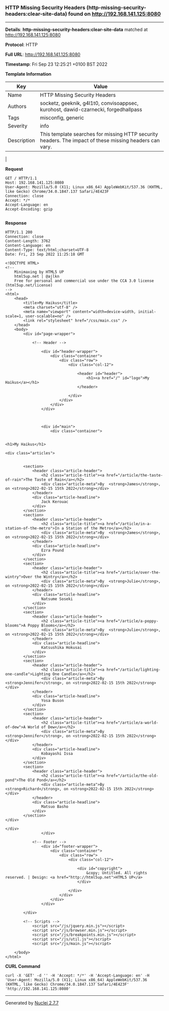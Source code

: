### HTTP Missing Security Headers (http-missing-security-headers:clear-site-data) found on http://192.168.141.125:8080
---
**Details**: **http-missing-security-headers:clear-site-data**  matched at http://192.168.141.125:8080

**Protocol**: HTTP

**Full URL**: http://192.168.141.125:8080

**Timestamp**: Fri Sep 23 12:25:21 +0100 BST 2022

**Template Information**

| Key | Value |
|---|---|
| Name | HTTP Missing Security Headers |
| Authors | socketz, geeknik, g4l1t0, convisoappsec, kurohost, dawid-czarnecki, forgedhallpass |
| Tags | misconfig, generic |
| Severity | info |
| Description | This template searches for missing HTTP security headers. The impact of these missing headers can vary.
 |

**Request**
```http
GET / HTTP/1.1
Host: 192.168.141.125:8080
User-Agent: Mozilla/5.0 (X11; Linux x86_64) AppleWebKit/537.36 (KHTML, like Gecko) Chrome/34.0.1847.137 Safari/4E423F
Connection: close
Accept: */*
Accept-Language: en
Accept-Encoding: gzip


```

**Response**
```http
HTTP/1.1 200 
Connection: close
Content-Length: 3762
Content-Language: en
Content-Type: text/html;charset=UTF-8
Date: Fri, 23 Sep 2022 11:25:18 GMT

<!DOCTYPE HTML>
<!--
	Minimaxing by HTML5 UP
	html5up.net | @ajlkn
	Free for personal and commercial use under the CCA 3.0 license (html5up.net/license)
-->
<html>
	<head>
		<title>My Haikus</title>
		<meta charset="utf-8" />
		<meta name="viewport" content="width=device-width, initial-scale=1, user-scalable=no" />
		<link rel="stylesheet" href="/css/main.css" />
	</head>
	<body>
		<div id="page-wrapper">

			<!-- Header -->
			
				<div id="header-wrapper">
					<div class="container">
						<div class="row">
							<div class="col-12">

								<header id="header">
									<h1><a href="/" id="logo">My Haikus</a></h1>
								</header>

							</div>
						</div>
					</div>
				</div>
				

			
				<div id="main">
					<div class="container">
	

<h1>My Haikus</h1>

<div class="articles">


		<section>
			<header class="article-header">
				<h2 class="article-title"><a href="/article/the-taste-of-rain">The Taste of Rain</a></h2>
				<div class="article-meta">By  <strong>James</strong>, on <strong>2022-02-15 15th 2022</strong></div>
			</header>
			<div class="article-headline">
				Jack Kerouac
			</div>
		</section>
		<section>
			<header class="article-header">
				<h2 class="article-title"><a href="/article/in-a-station-of-the-metro">In a Station of the Metro</a></h2>
				<div class="article-meta">By  <strong>James</strong>, on <strong>2022-02-15 15th 2022</strong></div>
			</header>
			<div class="article-headline">
				Ezra Pound
			</div>
		</section>
		<section>
			<header class="article-header">
				<h2 class="article-title"><a href="/article/over-the-wintry">Over the Wintry</a></h2>
				<div class="article-meta">By  <strong>Julie</strong>, on <strong>2022-02-15 15th 2022</strong></div>
			</header>
			<div class="article-headline">
				Natsume Soseki
			</div>
		</section>
		<section>
			<header class="article-header">
				<h2 class="article-title"><a href="/article/a-poppy-blooms">A Poppy Blooms</a></h2>
				<div class="article-meta">By  <strong>Julie</strong>, on <strong>2022-02-15 15th 2022</strong></div>
			</header>
			<div class="article-headline">
				Katsushika Hokusai
			</div>
		</section>
		<section>
			<header class="article-header">
				<h2 class="article-title"><a href="/article/lighting-one-candle">Lighting One Candle</a></h2>
				<div class="article-meta">By  <strong>Jennifer</strong>, on <strong>2022-02-15 15th 2022</strong></div>
			</header>
			<div class="article-headline">
				Yosa Buson
			</div>
		</section>
		<section>
			<header class="article-header">
				<h2 class="article-title"><a href="/article/a-world-of-dew">A World of Dew</a></h2>
				<div class="article-meta">By  <strong>Jennifer</strong>, on <strong>2022-02-15 15th 2022</strong></div>
			</header>
			<div class="article-headline">
				Kobayashi Issa
			</div>
		</section>
		<section>
			<header class="article-header">
				<h2 class="article-title"><a href="/article/the-old-pond">The Old Pond</a></h2>
				<div class="article-meta">By  <strong>Richard</strong>, on <strong>2022-02-15 15th 2022</strong></div>
			</header>
			<div class="article-headline">
				Matsuo Basho
			</div>
		</section>
</div>

</div>
				</div>

			<!-- Footer -->
				<div id="footer-wrapper">
					<div class="container">
						<div class="row">
							<div class="col-12">

								<div id="copyright">
									&copy; Untitled. All rights reserved. | Design: <a href="http://html5up.net">HTML5 UP</a>
								</div>

							</div>
						</div>
					</div>
				</div>

		</div>

		<!-- Scripts -->
			<script src="/js/jquery.min.js"></script>
			<script src="/js/browser.min.js"></script>
			<script src="/js/breakpoints.min.js"></script>
			<script src="/js/util.js"></script>
			<script src="/js/main.js"></script>

	</body>
</html>

```


**CURL Command**
```
curl -X 'GET' -d '' -H 'Accept: */*' -H 'Accept-Language: en' -H 'User-Agent: Mozilla/5.0 (X11; Linux x86_64) AppleWebKit/537.36 (KHTML, like Gecko) Chrome/34.0.1847.137 Safari/4E423F' 'http://192.168.141.125:8080'
```
---
Generated by [Nuclei 2.7.7](https://github.com/projectdiscovery/nuclei)